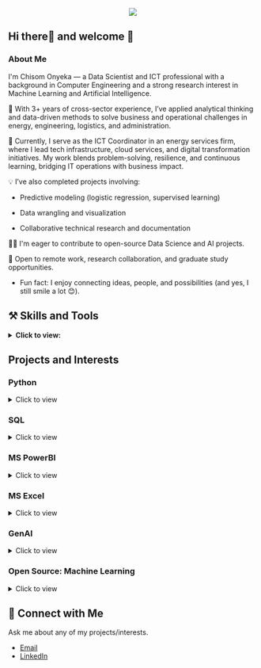 <p align="center">
  <a href="https://www.linkedin.com/in/chisom-onyeka" target="_blank"><img src="https://img.shields.io/badge/Linkedin-Connect%20With%20Chisom-blue?logo=linkedin" /></a>
</p>

## Hi there👋 and welcome 🤗

### About Me

I'm Chisom Onyeka — a Data Scientist and ICT professional with a background in Computer Engineering and a strong research interest in Machine Learning and Artificial Intelligence.

💼 With 3+ years of cross-sector experience, I’ve applied analytical thinking and data-driven methods to solve business and operational challenges in energy, engineering, logistics, and administration.

🔧 Currently, I serve as the ICT Coordinator in an energy services firm, where I lead tech infrastructure, cloud services, and digital transformation initiatives. My work blends problem-solving, resilience, and continuous learning, bridging IT operations with business impact.

💡 I’ve also completed projects involving:

 - Predictive modeling (logistic regression, supervised learning)

 - Data wrangling and visualization

 - Collaborative technical research and documentation

👯‍♂️ I'm eager to contribute to open-source Data Science and AI projects.

🔭 Open to remote work, research collaboration, and graduate study opportunities.

 - Fun fact: I enjoy connecting ideas, people, and possibilities (and yes, I still smile a lot 😊).

 ## ⚒️ Skills and Tools
<details>
<summary><b>Click to view: </b></summary>
  <p> 

  - **Programming Technologies:** SQL, Python
  - **Tools:** Jupyter Notebook, Git, GitHub
  - **Cloud & Admin Tools:** Google Workspace, Network configuration (MikroTik, Ubiquiti), Basic Linux
  - **Business Intelligence Tools:** MS Excel, Tableau, PowerBI
  - **Web Design & Deployment** (basic exposure)
  - **Soft Skills:** Communication, Team Collaboration, Troubleshooting
</p>
 </details>

## Projects and Interests

### Python
  <details>
   <summary> Click to view
   </summary>
    <ul>
    <li><a href= "https://github.com/Kingston257/Investigating-Netflix-Movies"> Investigating Netflix Movies
   </a></li>
    <li><a href= "https://github.com/Kingston257/NYC-School-SAT-Performance-Analysis">NYC School SAT Performance Analysis
   </a></li>
    <li><a href= "https://github.com/Kingston257/Visualizing-the-History-of-Nobel-Prize-Winners">Visualizing the History of Nobel Prize Winners
   </a></li>
    <li><a href= "https://github.com/Kingston257/Modeling-Car-Insurance-Claim-Outcomes">Modeling Car Insurance Claim Outcomes
   </a></li>
    <li><a href= "https://github.com/Kingston257/Predictive-Modeling-for-Agriculture">Predictive Modeling for Agriculture
   </a></li>
    </ul>
    
 </details>

### SQL
<details>
   <summary> Click to view
   </summary>
    <ul>
    <li><a href= "https://github.com/Kingston257/Successful-Movies"> Successful Movies
   </a></li>
    </ul>
 </details>

### MS PowerBI
<details>
   <summary> Click to view
   </summary>
    <ul>
    <li><a href= "https://github.com/Kingston257/Super-Store-Analysis"> Superstore Analysis
   </a></li>
    </ul>
 </details>

### MS Excel
<details>
   <summary> Click to view
   </summary>
    <ul>
    <li><a href= "https://github.com/Kingston257/Bike-Sales-Analysis"> Bike Sales Analysis
   </a></li>
    <li><a href= "https://github.com/Kingston257/Bike-Sales-Data-Manipulation">Bike Sales Data Manipulation
   </a></li>
    </ul>
 </details>

### GenAI
<details>
   <summary> Click to view
   </summary>
    <ul>
    <li><a href= "https://chisomonyeka.my.canva.site/ai-portfolio"> My AI Portfolio
   </a></li>
    </ul>
 </details>


### Open Source: Machine Learning
<details>
   <summary> Click to view
   </summary>
    <ul>
    <li><a href= "https://github.com/Kingston257/recommenders"> recommenders
   </a></li>
    </ul>
 </details>
  
 ## 💬 Connect with Me
 Ask me about any of my projects/interests.
- [Email](mailto:kingsleyonyeka87@gmail.com)
- [LinkedIn](https://www.linkedin.com/in/chisom-onyeka/)
 
